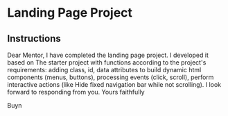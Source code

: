 # Landing Page Project

## Instructions

Dear Mentor,
I have completed the landing page project. I developed it based on The starter project with functions according to the project's requirements: adding class, id, data attributes to build dynamic html components (menus, buttons), processing events (click, scroll), perform interactive actions (like Hide fixed navigation bar while not scrolling).
I look forward to responding from you.
Yours faithfully

Buyn
